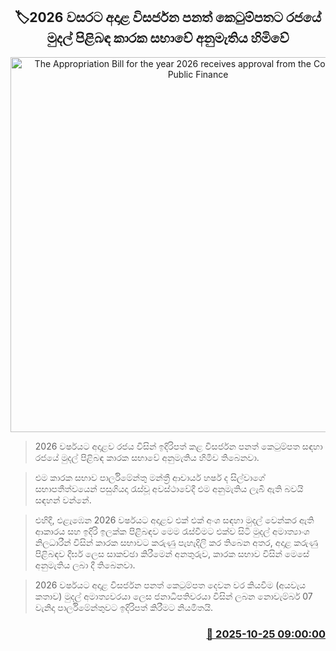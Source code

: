 <p align='center'><b><h2 align='center' title='The Appropriation Bill for the year 2026 receives approval from the Committee on Public Finance'>🏷2026 වසරට අදාළ විසර්ජන පනත් කෙටුම්පතට රජයේ මුදල් පිළිබඳ කාරක සභාවේ අනුමැතිය හිමිවේ</h2></b></p>
<p align='center'><img src='https://helakuru.sgp1.cdn.digitaloceanspaces.com/esana/images/lib/copf-centered.jpg' width='600' alt='The Appropriation Bill for the year 2026 receives approval from the Committee on Public Finance'></p>

> 2026 වර්ෂයට අදාළව රජය විසින් ඉදිරිපත් කළ විසර්ජන පනත් කෙටුම්පත සඳහා රජයේ මුදල් පිළිබඳ කාරක සභාවේ අනුමැතිය හිමිව තිබෙනවා.

> එම කාරක සභාව පාර්ලිමේන්තු මන්ත්‍රී ආචාර්ය හර්ෂ ද සිල්වාගේ සභාපතීත්වයෙන් පසුගියදා රැස්වූ අවස්ථාවේදී එම අනුමැතිය ලැබී ඇති බවයි සඳහන් වන්නේ.

> එහිදී, එළැඹෙන 2026 වර්ෂයට අදාළව එක් එක් අංශ සඳහා මුදල් වෙන්කර ඇති ආකාරය සහ ඉදිරි ඉලක්ක පිළිබඳව මෙම රැස්වීමට එක්ව සිටි මුදල් අමාත්‍යාංශ නිලධාරීන් විසින් කාරක සභාවට කරුණු පැහැදිලි කර තිබෙන අතර, අදාළ කරුණු පිළිබඳව දීර්ඝ ලෙස සාකච්ඡා කිරීමෙන් අනතුරුව, කාරක සභාව විසින් මෙසේ අනුමැතිය ලබා දී තිබෙනවා.

> 2026 වර්ෂයට අදාළ විසර්ජන පනත් කෙටුම්පත දෙවන වර කියවීම (අයවැය කතාව) මුදල් අමාත්‍යවරයා ලෙස ජනාධිපතිවරයා විසින් ලබන නොවැම්බර් 07 වැනිදා පාර්ලිමේන්තුවට ඉදිරිපත් කිරීමට නියමිතයි.



<h3 align='right'><a href='https://www.helakuru.lk/esana/p/114781/'>📅 2025-10-25 09:00:00</a></h3>
